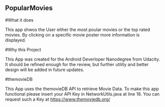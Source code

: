 ## PopularMovies


#What it does

This app shwos the User either the most poular movies or the top rated movies.
By clicking on a specific movie poster more information is displayed.

#Why this Project

This App was created for the Android Deverloper Nanodegree from Udacity. 
It should be refined enough for the review, but further utility and better design will be added in future updates.

#themovieDB

This App uses the themovieDB API to retrieve Movie Data.
To make this app functional please insert your API Key in NetworkUtils.java at line 18.
You can request such a Key at https://www.themoviedb.org/
